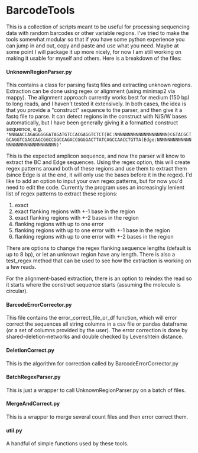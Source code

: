 # BarcodeTools

This is a collection of scripts meant to be useful for processing sequencing data with random barcodes or other variable regions. I've tried to make the tools somewhat modular so that if you have some python experience you can jump in and out, copy and paste and use what you need. Maybe at some point I will package it up more nicely, for now I am still working on making it usable for myself and others. Here is a breakdown of the files:

#### UnknownRegionParser.py
This contains a class for parsing fastq files and extracting unknown regions. Extraction can be done using regex or alignment (using minimap2 via mappy). The alignment approach currently works best for medium (150 bp) to long reads, and I haven't tested it extensively. In both cases, the idea is that you provide a "construct" sequence to the parser, and then give it a fastq file to parse. It can detect regions in the construct with N/S/W bases automatically, but I have been generally giving it a formatted construct sequence, e.g.
`'NNNAACCAGAGGGGGATAGATGTCCACGAGGTCTCT(BC:NNNNNNNNNNNNNNNNNNNN)CGTACGCTGCAGGTCGACCAGCGGCCGGCCAGACCGGGGACTTATCAGCCAACCTGTTA(Edge:NNNNNNNNNNNNNNNNNNNNNNNNNNNNNNNN)'`

This is the expected amplicon sequence, and now the parser will know to extract the BC and Edge sequences. Using the regex option, this will create regex patterns around both of these regions and use them to extract them (since Edge is at the end, it will only use the bases before it in the regex). I'd like to add an option to input your own regex patterns, but for now you'd need to edit the code. Currently the program uses an increasingly lenient list of regex patterns to extract these regions: 
1. exact
2. exact flanking regions with +-1 base in the region
3. exact flanking regions with +-2 bases in the region
4. flanking regions with up to one error
5. flanking regions with up to one error with +-1 base in the region
6. flanking regions with up to one error with +-2 bases in the region

There are options to change the regex flanking sequence lengths (default is up to 8 bp), or let an unknown region have any length. There is also a test_regex method that can be used to see how the extraction is working on a few reads.

For the alignment-based extraction, there is an option to reindex the read so it starts where the construct sequence starts (assuming the molecule is circular).

#### BarcodeErrorCorrector.py
This file contains the error_correct_file_or_df function, which will error correct the sequences all string columns in a csv file or pandas dataframe (or a set of columns provided by the user). The error correction is done by shared-deletion-networks and double checked by Levenshtein distance.

#### DeletionCorrect.py
This is the algorithm for correction called by BarcodeErrorCorrector.py

#### BatchRegexParser.py
This is just a wrapper to call UnknownRegionParser.py on a batch of files.

#### MergeAndCorrect.py
This is a wrapper to merge several count files and then error correct them.

#### util.py
A handful of simple functions used by these tools.


